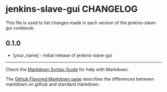 jenkins-slave-gui CHANGELOG
===========================

This file is used to list changes made in each version of the jenkins-slave-gui cookbook.

0.1.0
-----
- [your_name] - Initial release of jenkins-slave-gui

- - -
Check the [Markdown Syntax Guide](http://daringfireball.net/projects/markdown/syntax) for help with Markdown.

The [Github Flavored Markdown page](http://github.github.com/github-flavored-markdown/) describes the differences between markdown on github and standard markdown.

